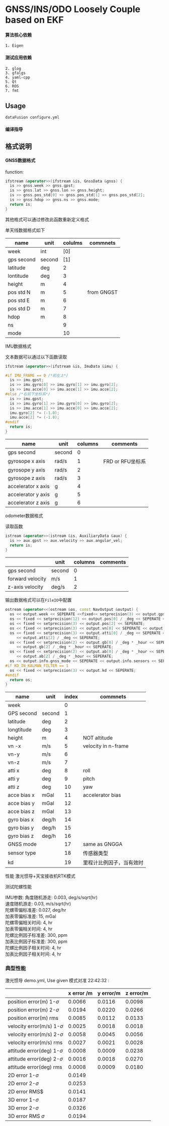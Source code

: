 # GNSS/INS/ODO Loosely Couple based on EKF

#### 算法核心依赖
    1. Eigen
#### 测试应用依赖
    2. glog
    3. gfalgs
    4. yaml-cpp
    5. Qt
    6. ROS
    7. fmt
## Usage
```
dataFusion configure.yml
```
#### 编译指导


## 格式说明
#### GNSS数据格式
function:
```c++
ifstream &operator>>(ifstream &is, GnssData &gnss) {
  is >> gnss.week >> gnss.gpst;
  is >> gnss.lat >> gnss.lon >> gnss.height;
  is >> gnss.pos_std[0] >> gnss.pos_std[1] >> gnss.pos_std[2];
  is >> gnss.hdop >> gnss.ns >> gnss.mode;
  return is;
}
```
其他格式可以通过修改此函数重新定义格式

单天线数据格式如下

| name       | unit   | colulms | commnets   |
| ---------- | ------ | ------- | ---------- |
| week       | int    | [0]     |            |
| gps second | second | [1]     |            |
| latitude   | deg    | 2       |            |
| lontitude  | deg    | 3       |            |
| height     | m      | 4       |            |
| pos std N  | m      | 5       | from GNGST |
| pos std E  | m      | 6       |            |
| pos std D  | m      | 7       |            |
| hdop       | m      | 8       |            |
| ns         |        | 9       |            |
| mode       |        | 10      |            |

IMU数据格式

文本数据可以通过以下函数读取

```c++
ifstream &operator>>(ifstream &is, ImuData &imu) {

#if IMU_FRAME == 0 /*前左上*/
  is >> imu.gpst;
  is >> imu.gyro[0] >> imu.gyro[1] >> imu.gyro[2];
  is >> imu.acce[0] >> imu.acce[1] >> imu.acce[2];
#else /*右前下坐标系*/
  is >> imu.gpst;
  is >> imu.gyro[1] >> imu.gyro[0] >> imu.gyro[2];
  is >> imu.acce[1] >> imu.acce[0] >> imu.acce[2];
  imu.gyro[2] *= (-1.0);
  imu.acce[2] *= (-1.0);
#endif
  return is;
}
```



| name               | unit   | columns | comments         |
| ------------------ | ------ | ------- | ---------------- |
| gps second         | second | 0       |                  |
| gyrosope x axis    | rad/s  | 1       | FRD or RFU坐标系 |
| gyrosope y axis    | rad/s  | 2       |                  |
| gyrosope z axis    | rad/s  | 3       |                  |
| accelerator x axis | g      | 4       |                  |
| accelerator y axis | g      | 5       |                  |
| accelerator z axis | g      | 6       |                  |

odometer数据格式

读取函数

```c++
istream &operator>>(istream &is, AuxiliaryData &aux) {
  is >> aux.gpst >> aux.velocity >> aux.angular_vel;
  return is;
}
```

|                  | unit   | columns | comments |
| ---------------- | ------ | ------- | -------- |
| gps second       | second | 0       |          |
| forward velocity | m/s    | 1       |          |
| z-axis velocity  | deg/s  | 2       |          |

输出数据格式可以在`FileIO`中配置

```c++
ostream &operator<<(ostream &os, const NavOutput &output) {
  os << output.week << SEPERATE <<fixed<< setprecision(3) << output.gpst << SEPERATE;
  os << fixed << setprecision(12) << output.pos[0] / _deg << SEPERATE << output.pos[1] / _deg << SEPERATE;
  os << fixed << setprecision(3) << output.pos[2] << SEPERATE;
  os << fixed << setprecision(3) << output.vn[0] << SEPERATE << output.vn[1] << SEPERATE << output.vn[2] << SEPERATE;
  os << fixed << setprecision(3) << output.atti[0] / _deg << SEPERATE << output.atti[1] / _deg << SEPERATE
	 << output.atti[2] / _deg << SEPERATE;
  os << fixed << setprecision(2) << output.gb[0] / _deg * _hour << SEPERATE << output.gb[1] / _deg * _hour << SEPERATE
	 << output.gb[2] / _deg * _hour << SEPERATE;
  os << fixed << setprecision(2) << output.ab[0] / _deg * _hour << SEPERATE << output.ab[1] / _deg * _hour << SEPERATE
	 << output.ab[2] / _deg * _hour << SEPERATE;
  os << output.info.gnss_mode << SEPERATE << output.info.sensors << SEPERATE;
#if KD_IN_KALMAN_FILTER == 1
  os << fixed << setprecision(3) << output.kd << SEPERATE;
#endif
  return os;
}
```



| name        | unit   | index | commnets                 |
| ----------- | ------ | ----- | ------------------------ |
| week        |        | 0     |                          |
| GPS second  | second | 1     |                          |
| latitude    | deg    | 2     |                          |
| longtitude  | deg    | 3     |                          |
| height      | m      | 4     | NOT altitude             |
| vn -x       | m/s    | 5     | velocity in n-frame      |
| vn-y        | m/s    | 6     |                          |
| vn-z        | m/s    | 7     |                          |
| atti x      | deg    | 8     | roll                     |
| atti y      | deg    | 9     | pitch                    |
| atti z      | deg    | 10    | yaw                      |
| acce bias x | mGal   | 11    | accelerator bias         |
| acce bias y | mGal   | 12    |                          |
| acce bias z | mGal   | 13    |                          |
| gyro bias x | deg/h  | 14    |                          |
| gyro bias y | deg/h  | 15    |                          |
| gyro bias z | deg/h  | 16    |                          |
| GNSS mode   |        | 17    | same as GNGGA            |
| sensor type |        | 18    | 传感器类型               |
| kd          |        | 19    | 里程计比例因子，当有效时 |

性能 激光惯导+天宝接收机RTK模式

测试陀螺性能

IMU参数:
角度随机游走: 0.003, deg/s/sqrt(hr)   
速度随机游走: 0.03, m/s/sqrt(hr)   
陀螺零偏标准差: 0.027, deg/hr   
加表零偏标准差: 15, mGal   
陀螺零偏相关时间: 4, hr   
加表零偏相关时间: 4, hr   
陀螺比例因子标准差: 300, ppm   
加表比例因子标准差: 300, ppm   
陀螺比例因子相关时间: 4, hr   
加表比例因子相关时间: 4, hr   

### 典型性能
 激光惯导 demo.yml, Use given 模式对准
 22:42:32 :  

 |                                | x error /m | y error/m | z error/m |
 |--------------------------------|------------|-----------|-----------|
 |  position error(m) 1-$\sigma$  |   0.0066   |   0.0116  |   0.0098  |
 |  position error(m) 2-$\sigma$  |   0.0194   |   0.0220  |   0.0266  |
 |     position error(m) rms      |   0.0085   |   0.0112  |   0.0133  |
 | velocity error(m/s) 1-$\sigma$ |   0.0025   |   0.0018  |   0.0018  |
 | velocity error(m/s) 2-$\sigma$ |   0.0058   |   0.0045  |   0.0056  |
 |    velocity error(m/s) rms     |   0.0027   |   0.0021  |   0.0028  |
 | attitude error(deg) 1-$\sigma$ |   0.0008   |   0.0009  |   0.0238  |
 | attitude error(deg) 2-$\sigma$ |   0.0016   |   0.0018  |   0.0270  |
 |    attitude error(deg) rms     |   0.0008   |   0.0009  |   0.0180  |
 |      2D error 1-$\sigma$       |   0.0149   |           |           |
 |      2D error 2-$\sigma$       |   0.0253   |           |           |
 |         2D error RMS$          |   0.0141   |           |           |
 |      3D error 1-$\sigma$       |   0.0187   |           |           |
 |      3D error 2-$\sigma$       |   0.0326   |           |           |
 |     3D error RMS $\sigma$      |   0.0194   |           |           |
